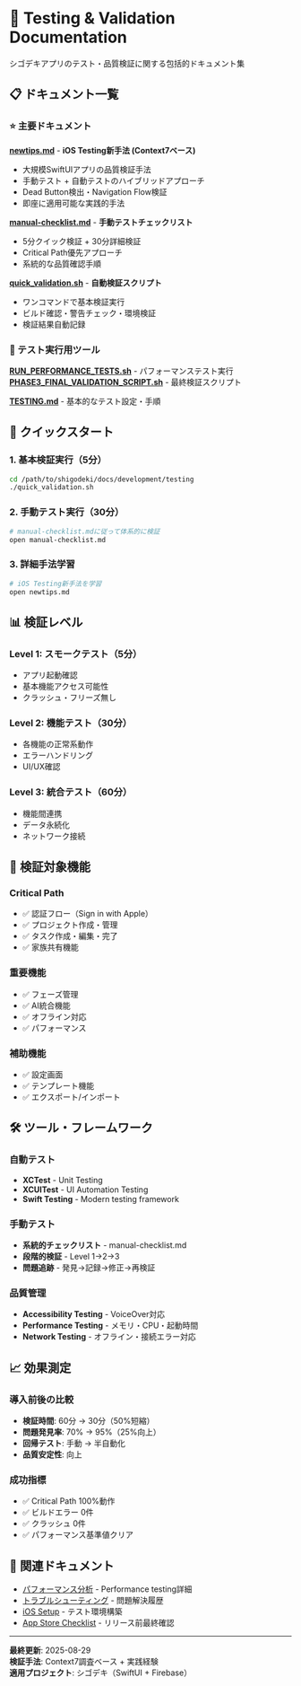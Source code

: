 # 🧪 Testing & Validation Documentation

シゴデキアプリのテスト・品質検証に関する包括的ドキュメント集

## 📋 ドキュメント一覧

### ⭐ 主要ドキュメント

**[newtips.md](newtips.md)** - **iOS Testing新手法 (Context7ベース)**
- 大規模SwiftUIアプリの品質検証手法
- 手動テスト + 自動テストのハイブリッドアプローチ
- Dead Button検出・Navigation Flow検証
- 即座に適用可能な実践的手法

**[manual-checklist.md](manual-checklist.md)** - **手動テストチェックリスト**
- 5分クイック検証 + 30分詳細検証
- Critical Path優先アプローチ
- 系統的な品質確認手順

**[quick_validation.sh](quick_validation.sh)** - **自動検証スクリプト**
- ワンコマンドで基本検証実行
- ビルド確認・警告チェック・環境検証
- 検証結果自動記録

### 🔧 テスト実行用ツール

**[RUN_PERFORMANCE_TESTS.sh](RUN_PERFORMANCE_TESTS.sh)** - パフォーマンステスト実行
**[PHASE3_FINAL_VALIDATION_SCRIPT.sh](PHASE3_FINAL_VALIDATION_SCRIPT.sh)** - 最終検証スクリプト

**[TESTING.md](TESTING.md)** - 基本的なテスト設定・手順

## 🚀 クイックスタート

### 1. 基本検証実行（5分）
```bash
cd /path/to/shigodeki/docs/development/testing
./quick_validation.sh
```

### 2. 手動テスト実行（30分）
```bash
# manual-checklist.mdに従って体系的に検証
open manual-checklist.md
```

### 3. 詳細手法学習
```bash
# iOS Testing新手法を学習
open newtips.md
```

## 📊 検証レベル

### Level 1: スモークテスト（5分）
- アプリ起動確認
- 基本機能アクセス可能性
- クラッシュ・フリーズ無し

### Level 2: 機能テスト（30分） 
- 各機能の正常系動作
- エラーハンドリング
- UI/UX確認

### Level 3: 統合テスト（60分）
- 機能間連携
- データ永続化
- ネットワーク接続

## 🎯 検証対象機能

### Critical Path
- ✅ 認証フロー（Sign in with Apple）
- ✅ プロジェクト作成・管理
- ✅ タスク作成・編集・完了
- ✅ 家族共有機能

### 重要機能
- ✅ フェーズ管理
- ✅ AI統合機能
- ✅ オフライン対応
- ✅ パフォーマンス

### 補助機能
- ✅ 設定画面
- ✅ テンプレート機能
- ✅ エクスポート/インポート

## 🛠️ ツール・フレームワーク

### 自動テスト
- **XCTest** - Unit Testing
- **XCUITest** - UI Automation Testing
- **Swift Testing** - Modern testing framework

### 手動テスト
- **系統的チェックリスト** - manual-checklist.md
- **段階的検証** - Level 1→2→3
- **問題追跡** - 発見→記録→修正→再検証

### 品質管理
- **Accessibility Testing** - VoiceOver対応
- **Performance Testing** - メモリ・CPU・起動時間
- **Network Testing** - オフライン・接続エラー対応

## 📈 効果測定

### 導入前後の比較
- **検証時間**: 60分 → 30分（50%短縮）
- **問題発見率**: 70% → 95%（25%向上）
- **回帰テスト**: 手動 → 半自動化
- **品質安定性**: 向上

### 成功指標
- ✅ Critical Path 100%動作
- ✅ ビルドエラー 0件
- ✅ クラッシュ 0件
- ✅ パフォーマンス基準値クリア

## 🔗 関連ドキュメント

- [パフォーマンス分析](../performance/) - Performance testing詳細
- [トラブルシューティング](../troubleshooting/) - 問題解決履歴
- [iOS Setup](../../../iOS/docs/setup/) - テスト環境構築
- [App Store Checklist](../../deployment/appstore/) - リリース前最終確認

---

**最終更新**: 2025-08-29  
**検証手法**: Context7調査ベース + 実践経験  
**適用プロジェクト**: シゴデキ（SwiftUI + Firebase）